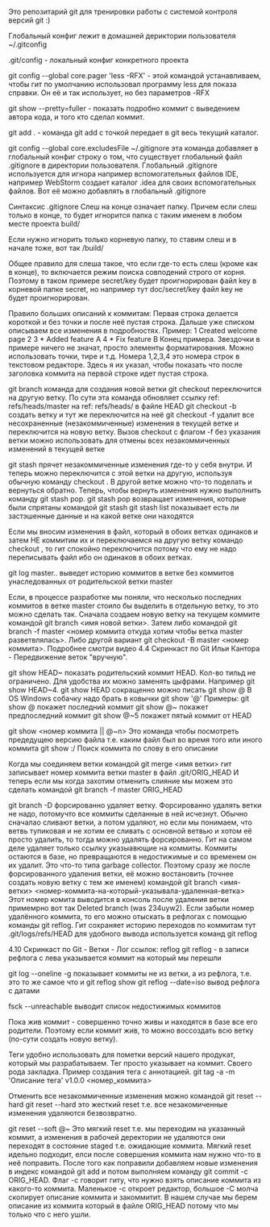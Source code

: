 Это репозитарий git для тренировки работы с системой контроля версий git :)

Глобальный конфиг лежит в домашней дериктории пользователя ~/.gitconfig 

.git/config - локальный конфиг конкретного проекта

git config --global core.pager 'less -RFX' - этой командой устанавливаем, чтобы гит по умолчанию использовал программу less для показа справки. Он её и так использует, но без параметров -RFX

git show --pretty=fuller - показать подробно коммит с выведением автора кода, и того кто сделал коммит.

git add . - команда git add c точкой передает в git весь текущий каталог. 

git config --global core.excludesFile ~/.gitignore
эта команда добавляет в глобальный конфиг строку о том, что существует глобальный 
файл .gitignore в директории пользователя. Глобальный .gitignore используется для игнора например вспомогательных файлов IDE, например WebStorm создает каталог .idea для своих вспомогательных файлов. Вот её можно добавлять в глобальный .gitignore 

Синтаксис .gitignore
Слеш на конце означает папку. Причем если слеш только в конце, то будет игнорится папка с таким именем в любом месте проекта
build/

Если нужно игнорить только корневую папку, то ставим слеш и в начале тоже, вот так
/build/

Общее правило для слеша такое, что если где-то есть слеш (кроме как в конце), то включается режим поиска совподений строго от корня. Поэтому в таком примере secret/key будет проигнорирован файл key в корневой папке secret, но например тут doc/secret/key файл key не будет проигнорирован.


Правило больших описаний к коммитам: Первая строка делается короткой и без точки и после неё пустая строка. Дальше уже списком описываем все изменения в подробностях.
Пример:
1 Created welcome page
2
3 * Added feature A
4 * Fix feature B
Конец примера. Звездочки в примере ничего не значат, просто элементы форматирования. Можно использовать точки, тире и т.д. Номера 1,2,3,4 это номера строк в текстовом редакторе. Здесь я их указал, чтобы показать что после заголовка коммита на первой строке идет пустая строка.


git branch <branchname>  команда для создания новой ветки
git checkout <branchname> переключится на другую ветку. По сути эта команда обновляет ссылку ref: refs/heads/master на ref: refs/heads/<branchname> в файле HEAD
git checkout -b <branchname> создать ветку и тут же переключится на неё
git checkout -f <branchname> удалит все несохраненные (незакоммиченные) изменения в текущей ветке и переключится на новую ветку. Вызов checkout c флагом -f без указания ветки можно использовать для отмены всех незакоммиченных изменений в текущей ветке

git stash	прячет незакоммиченные изменения где-то у себя внутри. И теперь можно переключится с этой ветки на другую, используя обычную команду checkout <branchname>. В другой ветке можно что-то поделать и вернуться обратно. Теперь, чтобы вернуть изменения нужно выполнить команду git stash pop.
git stash pop	возвращает изменения, которые были спрятаны командой git stash
git stash list	показывает есть ли застэшенные данные и на какой ветке они находятся

Если мы вносим изменения в файл, который в обоих ветках одинаков и затем НЕ коммитим их и переключаемся на другую ветку командо checkout <branchname>, то гит спокойно переключится потому что ему не надо переписывать файл ибо он одинаков в обоих ветках. 

git log master..<branchname> выведет историю коммитов в ветке без коммитов унаследованных от родительской ветки master

Если, в процессе разработке мы поняли, что несколько последних коммитов в ветке master стоило бы выделить в отдельную ветку, то это можно сделать так. Сначала создаем новую ветку на текущем коммите командой git branch <имя новой ветки>. Затем либо командой git branch -f master <номер коммита откуда хотим чтобы ветка master разветвлялась>. Либо другой вариант git checkout -B master <номер коммита>.  Подробнее смотри видео 4.4 Скринкаст по Git Ильи Кантора - Передвижение веток "вручную".

git show HEAD~	показать родительский коммит HEAD. Кол-во тильд не ограничено. Для удобства их можно заменять цыфрами. Например git show HEAD~4. 
git show HEAD	сокращенно можно писать git show @ В OS Windows собачку надо брать в ковычки git show '@' 
Примеры:
git show @	покажет последний коммит
git show @~	покажет предпоследний коммит
git show @~5	покажет пятый коммит от HEAD
 
git show <номер коммита || @~n> <path>	Это команда чтобы посмотреть предедущею версию файла т.е. каким файл был во время того или иного коммита 
git show :/<word>			Поиск коммита по слову в его описании

Когда мы соединяем ветки командой git merge <имя ветки> гит записывает номер коммита ветки master в файл .git/ORIG_HEAD И теперь если мы когда захотим отменить слияние мы можем это сделать командой git branch -f master ORIG_HEAD

git branch -D <branchname> форсированно удаляет ветку. Форсированно удалять ветки не надо, потомучто все коммиты сделанные в ней исчезнут. Обычно сначалао сливают ветки, а потом удаляют, но если мы понимаем, что ветвь тупиковая и не хотим ее сливать с основной ветвью и хотом её просто удалить, то тогда можно удалять форсированно. 
Гит на самом деле удаляет только ссылку указыавющие на коммиты. Коммиты остаются в базе, но превращаются в недостижимые и со временем он их удалит. Это что-то типа garbage collector. Поэтому сразу же после форсированного удаления ветки, её можно востановить (точнее создать новую ветку с тем же именем) командой git branch <имя-ветки> <номер-коммита-на-который-указывала-удаленная-ветка> Этот номер комита выводится в консоль после удаления ветки примемрно вот так Deleted branch <branchame> (was 234uyw2). Если забыли номер удалённого коммита, то его можно отыскать в рефлогах с помощью команды git reflog. Гит сохраняет историю переходов по коммитам тут .git/logs/refs/HEAD для удобного вывода используется команд git reflog

4.10 Скринкаст по Git - Ветки - Лог ссылок: reflog
git reflog - в записи рефлога с лева указывается коммит на который мы перешли

git log --oneline -g показывает коммиты не из ветки, а из рефлога, т.е. это то же самое что и git reflog show
git reflog --date=iso вывод рефлога с датами

fsck --unreachable   выводит список недостижимых коммитов

Пока жив коммит - совершенно точно живы и находятся в базе все его родители. Поэтому если коммит жив, то можно воссоздать всю ветку (по-сути создать новую ветку). 

Теги удобно использовать для пометки версий нашего продукат, который мы разрабатываем. Тег просто указывает на коммит. Своего рода закладка. 
Пример создания тега с аннотацией. 
git tag -a -m 'Описание тега' v1.0.0 <номер_коммита>

Отменить все незакоммиченные изменения можно командой git reset --hard
git reset --hard это жесткий reset т.е. все незакомиченные изменения удаляются безвозвратно.

git reset --soft @~ Это мягкий reset т.е. мы переходим на указанный коммит, а изменения в рабочей деректории не удаляются они переходят в состояние staged т.е. ожидающие коммита.
Мягкий reset идельно подходит, елси после совершения коммита нам нужно что-то в неё поправить. После того как поправили добавляем новые изменения в индекс командой git add и потом выполняем команду git commit -c ORIG_HEAD. Флаг -с говорит гиту, что нужно взять описание коммита из какого-то коммита. Маленькое -с откроет редактор, большое -С молча скопирует описание коммита и закоммитит. В нашем случае мы берем описание из коммита который в файле ORIG_HEAD потому что мы только что с него ушли. 
